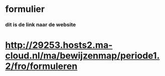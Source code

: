 # formulier

### dit is de link naar de website

# http://29253.hosts2.ma-cloud.nl/ma/bewijzenmap/periode1.2/fro/formuleren

